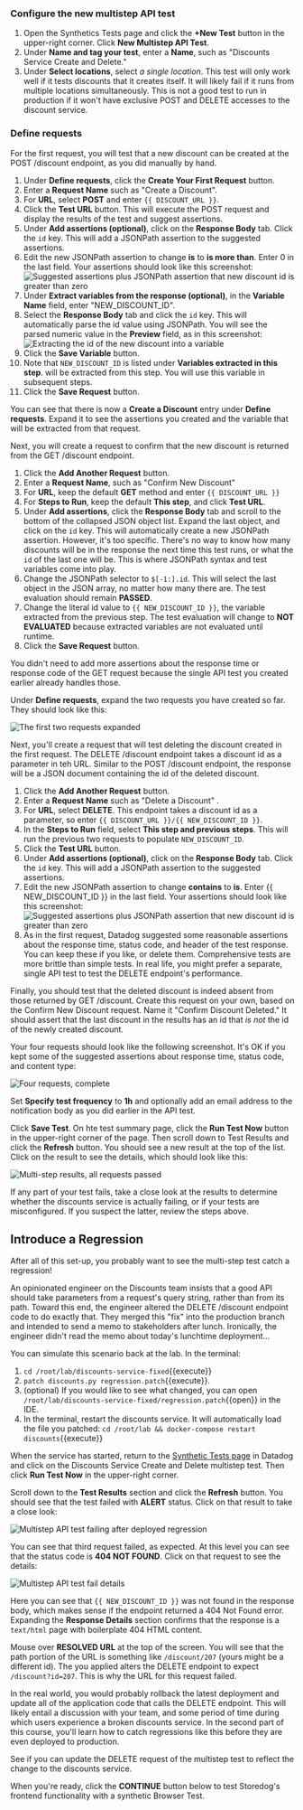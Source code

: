 ### Configure the new multistep API test
1. Open the Synthetics Tests page and click the **+New Test** button in the upper-right corner. Click **New Multistep API Test**.
1. Under **Name and tag your test**, enter a **Name**, such as "Discounts Service Create and Delete."
1. Under **Select locations**, select *a single location*. This test will only work well if it tests discounts that it creates itself. It will likely fail if it runs from multiple locations simultaneously. This is not a good test to run in production if it won't have exclusive POST and DELETE accesses to the discount service.

### Define requests
For the first request, you will test that a new discount can be created at the POST /discount endpoint, as you did manually by hand.

1. Under **Define requests**, click the **Create Your First Request** button.
1. Enter a **Request Name** such as "Create a Discount".
1. For **URL**, select **POST** and enter `{{ DISCOUNT_URL }}`.
1. Click the **Test URL** button. This will execute the POST request and display the results of the test and suggest assertions. 
1. Under **Add assertions (optional)**, click on the **Response Body** tab. Click the `id` key. This will add a JSONPath assertion to the suggested assertions.
1. Edit the new JSONPath assertion to change **is** to **is more than**. Enter 0 in the last field. Your assertions should look like this screenshot:
    ![Suggested assertions plus JSONPath assertion that new discount id is greater than zero](./assets/new_discount_assertion.png)
1. Under **Extract variables from the response (optional)**, in the **Variable Name** field, enter "NEW_DISCOUNT_ID".
1. Select the **Response Body** tab and click the `id` key. This will automatically parse the id value using JSONPath. You will see the parsed numeric value in the **Preview** field, as in this screenshot:
    ![Extracting the id of the new discount into a variable](./assets/extract_new_discount_id.png)
1. Click the **Save Variable** button.
1. Note that `NEW_DISCOUNT_ID` is listed under **Variables extracted in this step**. will be extracted from this step. You will use this variable in subsequent steps.
1. Click the **Save Request** button.

You can see that there is now a **Create a Discount** entry under **Define requests**. Expand it to see the assertions you created and the variable that will be extracted from that request.

Next, you will create a request to confirm that the new discount is returned from the  GET /discount endpoint.

1. Click the **Add Another Request** button.
1. Enter a **Request Name**, such as "Confirm New Discount"
1. For **URL**, keep the default **GET** method and enter `{{ DISCOUNT_URL }}`
1. For **Steps to Run**, keep the default **This step**, and click **Test URL**.
1. Under **Add assertions**, click the **Response Body** tab and scroll to the bottom of the collapsed JSON object list. Expand the last object, and click on the `id` key. This will automatically create a new JSONPath assertion. However, it's too specific. There's no way to know how many discounts will be in the response the next time this test runs, or what the `id` of the last one will be. This is where JSONPath syntax and test variables come into play.
1. Change the JSONPath selector to `$[-1:].id`. This will select the last object in the JSON array, no matter how many there are. The test evaluation should remain **PASSED**.
1. Change the literal id value to `{{ NEW_DISCOUNT_ID }}`, the variable extracted from the previous step. The test evaluation will change to **NOT EVALUATED** because extracted variables are not evaluated until runtime.
1. Click the **Save Request** button.

You didn't need to add more assertions about the response time or response code of the GET request because the single API test you created earlier already handles those. 

Under **Define requests**, expand the two requests you have created so far. They should look like this:

![The first two requests expanded](./assets/half_way_through_multistep.png)

Next, you'll create a request that will test deleting the discount created in the first request. The DELETE /discount endpoint takes a discount id as a parameter in teh URL. Similar to the POST /discount endpoint, the response will be a JSON document containing the id of the deleted discount.

1. Click the **Add Another Request** button.
1. Enter a **Request Name** such as "Delete a Discount" .
1. For **URL**, select **DELETE**. This endpoint takes a discount id as a parameter, so enter `{{ DISCOUNT_URL }}/{{ NEW_DISCOUNT_ID }}`.
1. In the **Steps to Run** field, select **This step and previous steps**. This will run the previous two requests to populate `NEW_DISCOUNT_ID`.
1. Click the **Test URL** button. 
1. Under **Add assertions (optional)**, click on the **Response Body** tab. Click the `id` key. This will add a JSONPath assertion to the suggested assertions.
1. Edit the new JSONPath assertion to change **contains** to **is**. Enter {{ NEW_DISCOUNT_ID }} in the last field. Your assertions should look like this screenshot:
    ![Suggested assertions plus JSONPath assertion that new discount id is greater than zero](./assets/new_discount_assertion.png)
1. As in the first request, Datadog suggested some reasonable assertions about the response time, status code, and header of the test response. You can keep these if you like, or delete them. Comprehensive tests are more brittle than simple tests. In real life, you might prefer a separate, single API test to test the DELETE endpoint's performance. 

Finally, you should test that the deleted discount is indeed absent from those returned by GET /discount. Create this request on your own, based on the Confirm New Discount request. Name it "Confirm Discount Deleted." It should assert that the last discount in the results has an id that *is not* the id of the newly created discount.

Your four requests should look like the following screenshot. It's OK if you kept some of the suggested assertions about response time, status code, and content type:

![Four requests, complete](./assets/multi_all_requests.png)

Set **Specify test frequency** to **1h** and optionally add an email address to the notification body as you did earlier in the API test.

Click **Save Test**. On hte test summary page, click the **Run Test Now** button in the upper-right corner of the page. Then scroll down to Test Results and click the **Refresh** button. You should see a new result at the top of the list. Click on the result to see the details, which should look like this:

![Multi-step results, all requests passed](./assets/multi_all_green.png)

If any part of your test fails, take a close look at the results to determine whether the discounts service is actually failing, or if your tests are misconfigured. If you suspect the latter, review the steps above.

## Introduce a Regression
After all of this set-up, you probably want to see the multi-step test catch a regression!

An opinionated engineer on the Discounts team insists that a good API should take parameters from a request's query string, rather than from its path. Toward this end, the engineer altered the DELETE /discount endpoint code to do exactly that. They merged this "fix" into the production branch and intended to send a memo to stakeholders after lunch. Ironically, the engineer didn't read the memo about today's lunchtime deployment...

You can simulate this scenario back at the lab. In the terminal:
1. `cd /root/lab/discounts-service-fixed`{{execute}}
2. `patch discounts.py regression.patch`{{execute}}.
3. (optional) If you would like to see what changed, you can open `/root/lab/discounts-service-fixed/regression.patch`{{open}} in the IDE.
4. In the terminal, restart the discounts service. It will automatically load the file you patched: `cd /root/lab && docker-compose restart discounts`{{execute}}

When the service has started, return to the [Synthetic Tests page](https://app.datadoghq.com/synthetics/list) in Datadog and click on the Discounts Service Create and Delete multistep test. Then click **Run Test Now** in the upper-right corner.

Scroll down to the **Test Results** section and click the **Refresh** button. You should see that the test failed with **ALERT** status. Click on that result to take a close look:

![Multistep API test failing after deployed regression](./assets/failed_multistep_discounts.png)

You can see that third request failed, as expected. At this level you can see that the status code is **404 NOT FOUND**. Click on that request to see the details:

![Multistep API test fail details](./assets/failed_multistep_discounts_detail.png)

Here you can see that `{{ NEW_DISCOUNT_ID }}` was not found in the response body, which makes sense if the endpoint returned a 404 Not Found error. Expanding the **Response Details** section confirms that the response is a `text/html` page with boilerplate 404 HTML content. 

Mouse over **RESOLVED URL** at the top of the screen. You will see that the path portion of the URL is something like `/discount/207` (yours might be a different id). The you applied alters the DELETE endpoint to expect `/discount?id=207`. This is why the URL for this request failed.

In the real world, you would probably rollback the latest deployment and update all of the application code that calls the DELETE endpoint. This will likely entail a discussion with your team, and some period of time during which users experience a broken discounts service. In the second part of this course, you'll learn how to catch regressions like this before they are even deployed to production. 

See if you can update the DELETE request of the multistep test to reflect the change to the discounts service. 

When you're ready, click the **CONTINUE** button below to test Storedog's frontend functionality with a synthetic Browser Test.



